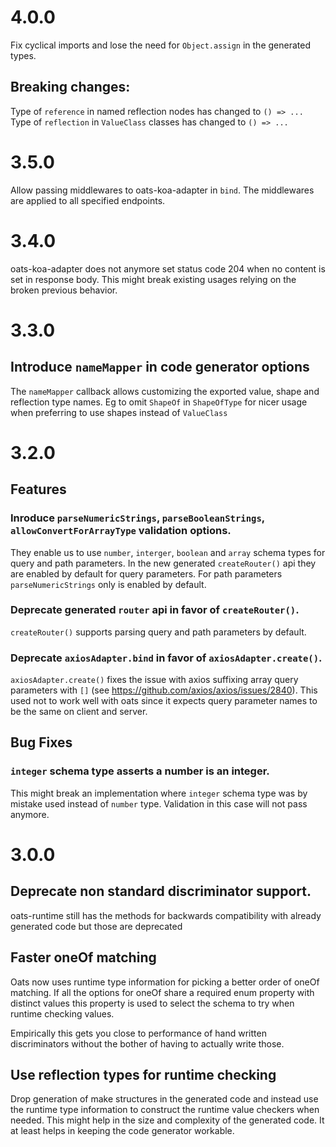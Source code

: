 
# 4.0.0

Fix cyclical imports and lose the need for `Object.assign` in the generated types.

## Breaking changes:
Type of `reference` in named reflection nodes has changed to `() => ...`
Type of `reflection` in `ValueClass` classes has changed to `() => ...`

# 3.5.0

Allow passing middlewares to oats-koa-adapter in `bind`. The middlewares are applied to all specified endpoints.

# 3.4.0

oats-koa-adapter does not anymore set status code 204 when no content is set in response body.
This might break existing usages relying on the broken previous behavior.

# 3.3.0

## Introduce `nameMapper` in code generator options

The `nameMapper` callback allows customizing the exported value, shape and reflection type names. Eg to
omit `ShapeOf` in `ShapeOfType` for nicer usage when preferring to use shapes instead of `ValueClass`

# 3.2.0

## Features

### Inroduce `parseNumericStrings`, `parseBooleanStrings`, `allowConvertForArrayType` validation options.

They enable us to use `number`, `interger`, `boolean` and `array` schema types for query and path parameters.
In the new generated `createRouter()` api they are enabled by default for query parameters.
For path parameters `parseNumericStrings` only is enabled by default.

### Deprecate generated `router` api in favor of `createRouter()`.

`createRouter()` supports parsing query and path parameters by default.

### Deprecate `axiosAdapter.bind` in favor of `axiosAdapter.create()`.

`axiosAdapter.create()` fixes the issue with axios suffixing array query parameters with `[]` (see https://github.com/axios/axios/issues/2840). This used not to work well with oats since it expects query parameter names to be the same on client and server.

## Bug Fixes

### `integer` schema type asserts a number is an integer.

This might break an implementation where `integer` schema type was by mistake used instead of `number` type. Validation in this case will not pass anymore.

# 3.0.0

## Deprecate non standard discriminator support.

oats-runtime still has the methods for backwards compatibility with already generated code but those are deprecated

## Faster oneOf matching

Oats now uses runtime type information for picking a better order of oneOf matching. If all the options for oneOf share a required 
enum property with distinct values this property is used to select the schema to try when runtime checking values.

Empirically this gets you close to performance of hand written discriminators without the bother of having to actually write those.

## Use reflection types for runtime checking

Drop generation of make structures in the generated code and instead use the runtime type information to construct the
runtime value checkers when needed. This might help in the size and complexity of the generated code. It at least helps in keeping the 
code generator workable.

